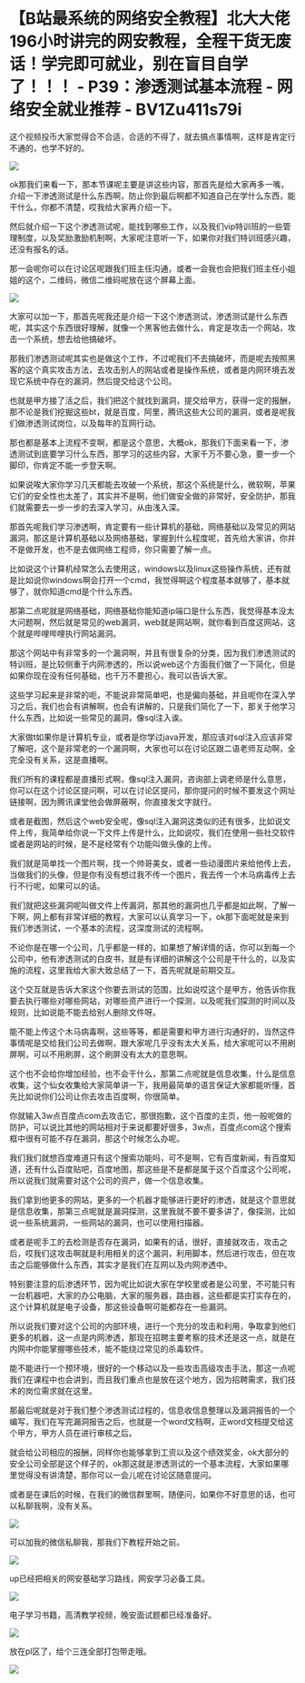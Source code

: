 # 【B站最系统的网络安全教程】北大大佬196小时讲完的网安教程，全程干货无废话！学完即可就业，别在盲目自学了！！！ - P39：渗透测试基本流程 - 网络安全就业推荐 - BV1Zu411s79i

这个视频投币大家觉得合不合适，合适的不得了，就去搞点事情啊，这样是肯定行不通的，也学不好的。

![](img/9159f844e805c11de8abcee2d8596c35_1.png)

ok那我们来看一下，那本节课呢主要是讲这些内容，那首先是给大家再多一嘴，介绍一下渗透测试是什么东西啊，防止你到最后啊都不知道自己在学什么东西，能干什么，你都不清楚，哎我给大家再介绍一下。

然后就介绍一下这个渗透测试呢，能找到哪些工作，以及我们vip特训班的一些管理制度，以及奖励激励机制啊，大家呢注意听一下，如果你对我们特训班感兴趣，还没有报名的话。

那一会呢你可以在讨论区呢跟我们班主任沟通，或者一会我也会把我们班主任小姐姐的这个，二维码，微信二维码呢放在这个屏幕上面。



![](img/9159f844e805c11de8abcee2d8596c35_3.png)

大家可以加一下，那首先呢我还是介绍一下这个渗透测试，渗透测试是什么东西呢，其实这个东西很好理解，就像一个黑客他去做什么，肯定是攻击一个网站，攻击一个系统，想去给他搞破坏。

那我们渗透测试呢其实也是做这个工作，不过呢我们不去搞破坏，而是呢去按照黑客的这个真实攻击方法，去攻击别人的网站或者是操作系统，或者是内网环境去发现它系统中存在的漏洞，然后提交给这个公司。

也就是甲方接了活之后，我们把这个就找到漏洞，提交给甲方，获得一定的报酬，那不论是我们挖掘这些bt，就是百度，阿里，腾讯这些大公司的漏洞，或者是呢我们做渗透测试岗位，以及每年的互网行动。

那也都是基本上流程不变啊，都是这个意思，大概ok，那我们下面来看一下，渗透测试到底要学习什么东西，那学习的这些内容，大家千万不要心急，要一步一个脚印，你肯定不能一步登天啊。

如果说唉大家你学习几天都能去攻破一个系统，那这个系统是什么，微软啊，苹果它们的安全性也太差了，其实并不是啊，他们做安全做的非常好，安全防护，那我们就需要去一步一步的去深入学习，从由浅入深。

那首先呢我们学习渗透啊，肯定要有一些计算机的基础，网络基础以及常见的网站漏洞，那这是计算机基础以及网络基础，掌握到什么程度呢，首先给大家讲，你并不是做开发，也不是去做网络工程师，你只需要了解一点。

比如说这个计算机经常怎么去使用这，windows以及linux这些操作系统，还有就是比如说你windows啊会打开一个cmd，我觉得啊这个程度基本就够了，基本就够了，就你知道cmd是个什么东西。

那第二点呢就是网络基础，网络基础你能知道ip端口是什么东西，我觉得基本没太大问题啊，然后就是常见的web漏洞，web就是网站啊，就你看到百度这网站，这个就是哔哩哔哩执行网站漏洞。

那这个网站中有非常多的一个漏洞啊，并且有很复杂的分类，因为我们渗透测试的特训班，是比较侧重于内网渗透的，所以说web这个方面我们做了一下简化，但是如果你现在没有任何基础，也千万不要担心，我可以告诉大家。

这些学习起来是非常的呃，不能说非常简单吧，也是偏向基础，并且呢你在深入学习之后，我们也会有讲解啊，也会有讲解的，只是我们简化了一下，那关于他学习什么东西，比如说一些常见的漏洞，像sql注入诶。

大家做t如果你是计算机专业，或者是你学过java开发，那应该对sql注入应该非常了解吧，这个是非常老的一个漏洞啊，大家也可以在讨论区跟二语老师互动啊，全完全没有关系，这是直播啊。

我们所有的课程都是直播形式啊，像sql注入漏洞，咨询部上调老师是什么意思，你可以在这个讨论区提问啊，可以在讨论区提问，那你提问的时候不要发这个网址链接啊，因为腾讯课堂他会做屏蔽啊，你直接发文字就行。

或者是截图，然后这个web安全呢，像sql注入漏洞这类似的还有很多，比如说文件上传，我简单给你说一下文件上传是什么，比如说哎，我们在使用一些社交软件或者是网站的时候，是不是经常有个功能叫做头像的上传。

我们就是简单找一个图片啊，找一个帅哥美女，或者一些动漫图片来给他传上去，当做我们的头像，但是你有没有想过我不传一个图片，我去传一个木马病毒传上去行不行呢，如果可以的话。

我们就把这些漏洞呢叫做文件上传漏洞，那其他的漏洞也几乎都是如此啊，了解一下啊，网上都有非常详细的教程，大家可以认真学习一下，ok那下面呢就是来到我们渗透测试，一个基本的流程，这深度测试的流程啊。

不论你是在哪一个公司，几乎都是一样的，如果想了解详情的话，你可以到每一个公司中，他有渗透测试的白皮书，就是有详细的讲解这个公司是干什么的，以及实施的流程，这里我给大家大致总结了一下，首先呢就是前期交互。

这个交互就是告诉大家这个你要去测试的范围，比如说哎这个是甲方，他告诉你我要去执行哪些对哪些网站，对哪些资产进行一个探测，以及呢我们探测的时间以及规则，比如说能不能去给别人删除文件呀。

能不能上传这个木马病毒啊，这些等等，都是需要和甲方进行沟通好的，当然这件事情呢是交给我们公司去做啊，跟大家呢几乎没有太大关系，给大家呢可以不用刷屏啊，可以不用刷屏，这个刷屏没有太大的意思啊。

这个也不会给你增加经验，也不会干什么，那第二点呢就是信息收集，什么是信息收集，这个仙女收集给大家简单讲一下，我用最简单的语言保证大家都能听懂，首先比如说你们公司让你去攻击百度啊，你很简单。

你就输入3w点百度点com去攻击它，那很抱歉，这个百度的主页，他一般呢做的防护，可以说比其他的网站相对于来说都要好很多，3w点，百度点com这个搜索框中很有可能不存在漏洞，那这个时候怎么办呢。

我们我们就想百度难道只有这个搜索功能吗，可不是啊，它有百度新闻，有百度知道，还有什么百度贴吧，百度地图，那这些是不是都是属于这个百度这个公司呢，所以说我们就需要对这个公司的资产，做一个信息收集。

我们拿到他更多的网站，更多的一个机器才能够进行更好的渗透，就是这个意思就是信息收集，那第三点呢就是漏洞探测，这里我就不要不要多讲了，像探测，比如说一些系统漏洞，一些网站的漏洞，也可以使用扫描器。

或者是呢手工的去检测是否存在漏洞，如果有的话，很好，直接就攻击，攻击之后，哎我们这攻击啊就是利用相关的这个漏洞，利用脚本，然后进行攻击，但在攻击之后能够做什么东西，其实才是我们在互网以及内网渗透中。

特别要注意的后渗透环节，因为呢比如说大家在学校里或者是公司里，不可能只有一台机器吧，大家的办公电脑，大家的服务器，路由器，这些都是实打实存在的，这个计算机就是电子设备，那这些设备啊可能都存在一些漏洞。

所以说我们要对这个公司的内部环境，进行一个充分的攻击和利用，争取拿到他们更多的机器，这一点是内网渗透，那现在招聘主要考察的技术还是这一点，就是在内网中你能掌握哪些技术，能不能绕过常见的杀毒软件。

能不能进行一个预环境，很好的一个移动以及一些攻击高级攻击手法，那这一点呢我们在课程中也会讲到，而且我们重点也是放在这个地方，因为招聘需求，我们技术的岗位需求就在这里。

那最后呢就是对于我们整个渗透测试过程的，信息收信息整理以及漏洞报告的一个编写，我们在写完漏洞报告之后，也就是一个word文档啊，正word文档提交给这个甲方，甲方人员在进行审核之后。

就会给公司相应的报酬，同样你也能够拿到工资以及这个绩效奖金，ok大部分的安全公司全部是这个样子的，ok那这就是渗透测试的一个基本流程，大家如果哪里觉得没有讲清楚，那你可以一会儿呢在讨论区随意提问。

或者是在课后的时候，在我们的微信群里啊，随便问，如果你不好意思的话，也可以私聊我啊，没有关系。

![](img/9159f844e805c11de8abcee2d8596c35_5.png)

可以加我的微信私聊我，那我们下教程开始之前。

![](img/9159f844e805c11de8abcee2d8596c35_7.png)

up已经把相关的网安基础学习路线，网安学习必备工具。

![](img/9159f844e805c11de8abcee2d8596c35_9.png)

电子学习书籍，高清教学视频，晚安面试题都已经准备好。

![](img/9159f844e805c11de8abcee2d8596c35_11.png)

放在pl区了，给个三连全部打包带走哦。

![](img/9159f844e805c11de8abcee2d8596c35_13.png)